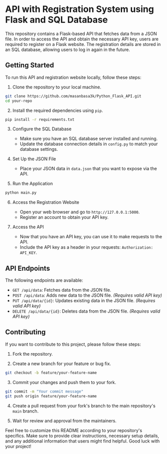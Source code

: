 # API with Registration System using Flask and SQL Database

This repository contains a Flask-based API that fetches data from a JSON file. In order to access the API and obtain the necessary API key, users are required to register on a Flask website. The registration details are stored in an SQL database, allowing users to log in again in the future.

## Getting Started

To run this API and registration website locally, follow these steps:

1. Clone the repository to your local machine.

```bash
git clone https://github.com/masanbasa3k/Python_Flask_API.git
cd your-repo
```

2. Install the required dependencies using `pip`.

```bash
pip install -r requirements.txt
```

3. Configure the SQL Database

   - Make sure you have an SQL database server installed and running.
   - Update the database connection details in `config.py` to match your database settings.

4. Set Up the JSON File

   - Place your JSON data in `data.json` that you want to expose via the API.

5. Run the Application

```bash
python main.py
```

6. Access the Registration Website

   - Open your web browser and go to `http://127.0.0.1:5000`.
   - Register an account to obtain your API key.

7. Access the API

   - Now that you have an API key, you can use it to make requests to the API.
   - Include the API key as a header in your requests: `Authorization: API_KEY`.

## API Endpoints

The following endpoints are available:

- `GET /api/data`: Fetches data from the JSON file.
- `POST /api/data`: Adds new data to the JSON file. *(Requires valid API key)*
- `PUT /api/data/{id}`: Updates existing data in the JSON file. *(Requires valid API key)*
- `DELETE /api/data/{id}`: Deletes data from the JSON file. *(Requires valid API key)*

## Contributing

If you want to contribute to this project, please follow these steps:

1. Fork the repository.

2. Create a new branch for your feature or bug fix.

```bash
git checkout -b feature/your-feature-name
```

3. Commit your changes and push them to your fork.

```bash
git commit -m "Your commit message"
git push origin feature/your-feature-name
```

4. Create a pull request from your fork's branch to the main repository's `main` branch.

5. Wait for review and approval from the maintainers.


Feel free to customize this README according to your repository's specifics. Make sure to provide clear instructions, necessary setup details, and any additional information that users might find helpful. Good luck with your project!
